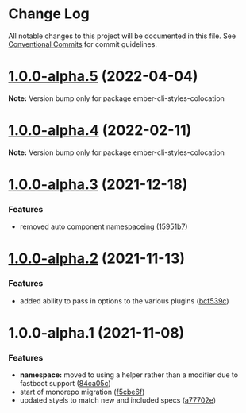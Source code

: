 # Change Log

All notable changes to this project will be documented in this file.
See [Conventional Commits](https://conventionalcommits.org) for commit guidelines.

# [1.0.0-alpha.5](https://github.com/webark/ember-cli-styles/compare/ember-cli-styles-colocation@1.0.0-alpha.3...ember-cli-styles-colocation@1.0.0-alpha.5) (2022-04-04)

**Note:** Version bump only for package ember-cli-styles-colocation

# [1.0.0-alpha.4](https://github.com/webark/ember-cli-styles/compare/ember-cli-styles-colocation@1.0.0-alpha.3...ember-cli-styles-colocation@1.0.0-alpha.4) (2022-02-11)

**Note:** Version bump only for package ember-cli-styles-colocation

# [1.0.0-alpha.3](https://github.com/webark/ember-cli-styles/compare/ember-cli-styles-colocation@1.0.0-alpha.2...ember-cli-styles-colocation@1.0.0-alpha.3) (2021-12-18)

### Features

- removed auto component namespaceing ([15951b7](https://github.com/webark/ember-cli-styles/commit/15951b722a9fbab8973c4ee672e6f4540e5669ee))

# [1.0.0-alpha.2](https://github.com/webark/ember-cli-styles/compare/ember-cli-styles-colocation@1.0.0-alpha.1...ember-cli-styles-colocation@1.0.0-alpha.2) (2021-11-13)

### Features

- added ability to pass in options to the various plugins ([bcf539c](https://github.com/webark/ember-cli-styles/commit/bcf539cf54f167ee44c606e670ea59ffe9ff6e03))

# 1.0.0-alpha.1 (2021-11-08)

### Features

- **namespace:** moved to using a helper rather than a modifier due to fastboot support ([84ca05c](https://github.com/webark/ember-cli-styles/commit/84ca05cbe28959aa7ef12d73986b79477098c404))
- start of monorepo migration ([f5cbe6f](https://github.com/webark/ember-cli-styles/commit/f5cbe6f6407cc0c0220763abad2023559c9fd009))
- updated styels to match new and included specs ([a77702e](https://github.com/webark/ember-cli-styles/commit/a77702e1f32947f66595bce24f49d0f5041ba680))
